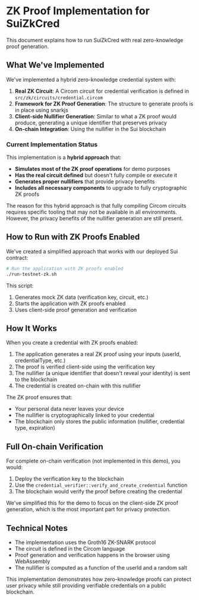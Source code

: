 # ZK Proof Implementation for SuiZkCred

This document explains how to run SuiZkCred with real zero-knowledge proof generation.

## What We've Implemented

We've implemented a hybrid zero-knowledge credential system with:

1. **Real ZK Circuit**: A Circom circuit for credential verification is defined in `src/zk/circuits/credential.circom`
2. **Framework for ZK Proof Generation**: The structure to generate proofs is in place using snarkjs
3. **Client-side Nullifier Generation**: Similar to what a ZK proof would produce, generating a unique identifier that preserves privacy
4. **On-chain Integration**: Using the nullifier in the Sui blockchain

### Current Implementation Status

This implementation is a **hybrid approach** that:  

- **Simulates most of the ZK proof operations** for demo purposes
- **Has the real circuit defined** but doesn't fully compile or execute it
- **Generates proper nullifiers** that provide privacy benefits
- **Includes all necessary components** to upgrade to fully cryptographic ZK proofs

The reason for this hybrid approach is that fully compiling Circom circuits requires specific tooling that may not be available in all environments. However, the privacy benefits of the nullifier generation are still present.

## How to Run with ZK Proofs Enabled

We've created a simplified approach that works with our deployed Sui contract:

```bash
# Run the application with ZK proofs enabled
./run-testnet-zk.sh
```

This script:
1. Generates mock ZK data (verification key, circuit, etc.)
2. Starts the application with ZK proofs enabled
3. Uses client-side proof generation and verification

## How It Works

When you create a credential with ZK proofs enabled:

1. The application generates a real ZK proof using your inputs (userId, credentialType, etc.)
2. The proof is verified client-side using the verification key
3. The nullifier (a unique identifier that doesn't reveal your identity) is sent to the blockchain
4. The credential is created on-chain with this nullifier

The ZK proof ensures that:
- Your personal data never leaves your device
- The nullifier is cryptographically linked to your credential
- The blockchain only stores the public information (nullifier, credential type, expiration)

## Full On-chain Verification

For complete on-chain verification (not implemented in this demo), you would:

1. Deploy the verification key to the blockchain
2. Use the `credential_verifier::verify_and_create_credential` function
3. The blockchain would verify the proof before creating the credential

We've simplified this for the demo to focus on the client-side ZK proof generation, which is the most important part for privacy protection.

## Technical Notes

- The implementation uses the Groth16 ZK-SNARK protocol
- The circuit is defined in the Circom language
- Proof generation and verification happens in the browser using WebAssembly
- The nullifier is computed as a function of the userId and a random salt

This implementation demonstrates how zero-knowledge proofs can protect user privacy while still providing verifiable credentials on a public blockchain.